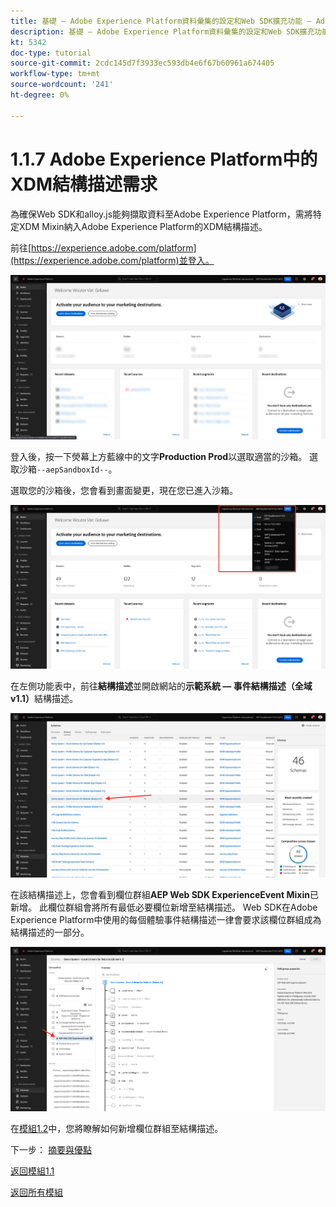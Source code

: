 ```yaml
---
title: 基礎 — Adobe Experience Platform資料彙集的設定和Web SDK擴充功能 — Adobe Experience Platform中的XDM結構描述需求
description: 基礎 — Adobe Experience Platform資料彙集的設定和Web SDK擴充功能 — Adobe Experience Platform中的XDM結構描述需求
kt: 5342
doc-type: tutorial
source-git-commit: 2cdc145d7f3933ec593db4e6f67b60961a674405
workflow-type: tm+mt
source-wordcount: '241'
ht-degree: 0%

---
```


# 1.1.7 Adobe Experience Platform中的XDM結構描述需求

為確保Web SDK和alloy.js能夠擷取資料至Adobe Experience Platform，需將特定XDM Mixin納入Adobe Experience Platform的XDM結構描述。

前往[https://experience.adobe.com/platform](https://experience.adobe.com/platform)並登入。

![AEP偵錯工具](./images/exp1.png)

登入後，按一下熒幕上方藍線中的文字&#x200B;**Production Prod**&#x200B;以選取適當的沙箱。 選取沙箱`--aepSandboxId--`。

選取您的沙箱後，您會看到畫面變更，現在您已進入沙箱。

![AEP偵錯工具](./images/exp2.png)

在左側功能表中，前往&#x200B;**結構描述**&#x200B;並開啟網站的&#x200B;**示範系統 — 事件結構描述（全域v1.1）**&#x200B;結構描述。

![AEP偵錯工具](./images/exp3.png)

在該結構描述上，您會看到欄位群組&#x200B;**AEP Web SDK ExperienceEvent Mixin**&#x200B;已新增。 此欄位群組會將所有最低必要欄位新增至結構描述。 Web SDK在Adobe Experience Platform中使用的每個體驗事件結構描述一律會要求該欄位群組成為結構描述的一部分。

![AEP偵錯工具](./images/exp4.png)

在[模組1.2](./../module1.2/data-ingestion.md)中，您將瞭解如何新增欄位群組至結構描述。

下一步： [摘要與優點](./summary.md)

[返回模組1.1](./data-ingestion-launch-web-sdk.md)

[返回所有模組](./../../../overview.md)
